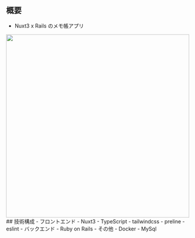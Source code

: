 ## 概要
- Nuxt3 x Rails のメモ帳アプリ
<img src="https://user-images.githubusercontent.com/33883818/226157389-c8fd317d-f289-402d-9523-76a2e9b87197.png" width="500">
## 技術構成 
- フロントエンド
    - Nuxt3
    - TypeScript
    - tailwindcss
    - preline
    - eslint
- バックエンド
    - Ruby on Rails
- その他
    - Docker 
    - MySql
